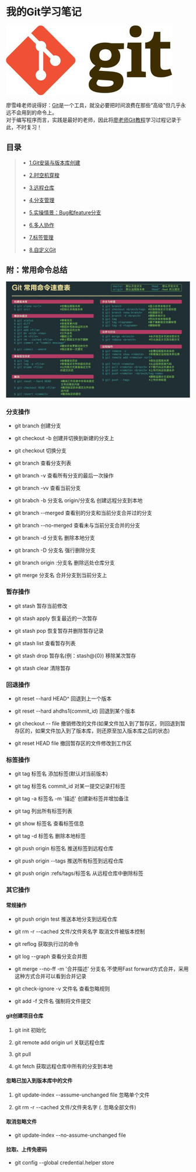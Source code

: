 # 我的Git学习笔记
![](./res/img/git_icon.jpeg)

廖雪峰老师说得好：[Git](https://git-scm.com/)是一个工具，就没必要把时间浪费在那些“高级”但几乎永远不会用到的命令上。  
对于编写程序而言，实践是最好的老师，因此将[廖老师Git教程](https://www.liaoxuefeng.com/wiki/0013739516305929606dd18361248578c67b8067c8c017b000)学习过程记录于此，不时复习！

## 目录
> + [1.Git安装与版本库创建](./res/post/1.Set_up_Git_and_Creat_repository.md)
> 
> + [2.时空机穿梭](./res/post/2.Time_Machine.md)
> 
> + [3.远程仓库](./res/post/3.Remote_repository.md)
> 
> + [4.分支管理](./res/post/4.Branch_management.md)
> 
> + [5.实操情景：Bug和feature分支](./res/post/5.Bug_feature_Branch.md)
> 
> + [6.多人协作](./res/post/6.Cooperation.md)
> 
> + [7.标签管理](./res/post/7.tag_management.md)
> 
> + [8.自定义Git](./res/post/8.design_git.md)

## 附：常用命令总结
![](./res/img/Git_command_table.jpg)
### 分支操作
+ git branch 创建分支

+ git checkout -b 创建并切换到新建的分支上

+ git checkout 切换分支

+ git branch 查看分支列表

+ git branch -v 查看所有分支的最后一次操作

+ git branch -vv 查看当前分支

+ git brabch -b 分支名 origin/分支名 创建远程分支到本地

+ git branch --merged 查看别的分支和当前分支合并过的分支

+ git branch --no-merged 查看未与当前分支合并的分支

+ git branch -d 分支名 删除本地分支

+ git branch -D 分支名 强行删除分支

+ git branch origin :分支名 删除远处仓库分支

+ git merge 分支名 合并分支到当前分支上

### 暂存操作
+ git stash 暂存当前修改

+ git stash apply 恢复最近的一次暂存

+ git stash pop 恢复暂存并删除暂存记录

+ git stash list 查看暂存列表

+ git stash drop 暂存名(例：stash@{0}) 移除某次暂存

+ git stash clear 清除暂存

### 回退操作
+ git reset --hard HEAD^ 回退到上一个版本

+ git reset --hard ahdhs1(commit_id) 回退到某个版本

+ git checkout -- file
  撤销修改的文件(如果文件加入到了暂存区，则回退到暂存区的，如果文件加入到了版本库，则还原至加入版本库之后的状态)

+ git reset HEAD file 撤回暂存区的文件修改到工作区

### 标签操作
+ git tag 标签名 添加标签(默认对当前版本)

+ git tag 标签名 commit_id 对某一提交记录打标签

+ git tag -a 标签名 -m '描述' 创建新标签并增加备注

+ git tag 列出所有标签列表

+ git show 标签名 查看标签信息

+ git tag -d 标签名 删除本地标签

+ git push origin 标签名 推送标签到远程仓库

+ git push origin --tags 推送所有标签到远程仓库

+ git push origin :refs/tags/标签名 从远程仓库中删除标签

### 其它操作
#### 常规操作
+ git push origin test 推送本地分支到远程仓库

+ git rm -r --cached 文件/文件夹名字 取消文件被版本控制

+ git reflog 获取执行过的命令

+ git log --graph 查看分支合并图

+ git merge --no-ff -m '合并描述' 分支名 不使用Fast forward方式合并，采用这种方式合并可以看到合并记录

+ git check-ignore -v 文件名 查看忽略规则

+ git add -f 文件名 强制将文件提交

#### git创建项目仓库
1. git init 初始化

2. git remote add origin url 关联远程仓库
3. git pull
4. git fetch 获取远程仓库中所有的分支到本地

#### 忽略已加入到版本库中的文件
1. git update-index --assume-unchanged file 忽略单个文件

2. git rm -r --cached 文件/文件夹名字 (. 忽略全部文件)

#### 取消忽略文件
+ git update-index --no-assume-unchanged file

#### 拉取、上传免密码
+ git config --global credential.helper store